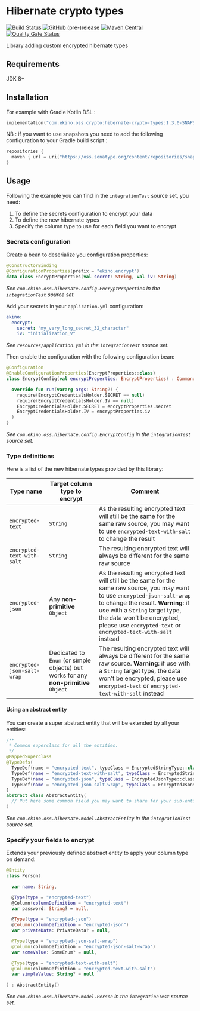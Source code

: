 # Hibernate crypto types

[![Build Status](https://travis-ci.org/ekino/hibernate-crypto-types.svg?branch=master)](https://travis-ci.org/ekino/hibernate-crypto-types)
[![GitHub (pre-)release](https://img.shields.io/github/release/ekino/hibernate-crypto-types/all.svg)](https://github.com/ekino/hibernate-crypto-types/releases)
[![Maven Central](https://img.shields.io/maven-central/v/com.ekino.oss.crypto/hibernate-crypto-types)](https://search.maven.org/search?q=a:hibernate-crypto-types)
[![Quality Gate Status](https://sonarcloud.io/api/project_badges/measure?project=ekino_hibernate-crypto-types&metric=alert_status)](https://sonarcloud.io/dashboard?id=ekino_hibernate-crypto-types)

Library adding custom encrypted hibernate types

## Requirements

JDK 8+

## Installation

For example with Gradle Kotlin DSL :

```kotlin
implementation("com.ekino.oss.crypto:hibernate-crypto-types:1.3.0-SNAPSHOT")
```

NB : if you want to use snapshots you need to add the following configuration to your Gradle build script :

```kotlin
repositories {
  maven { url = uri("https://oss.sonatype.org/content/repositories/snapshots/") }
}
```

## Usage

Following the example you can find in the `integrationTest` source set, you need:

1. To define the secrets configuration to encrypt your data
2. To define the new hibernate types
3. Specify the column type to use for each field you want to encrypt

### Secrets configuration

Create a bean to deserialize you configuration properties:
```kotlin
@ConstructorBinding
@ConfigurationProperties(prefix = "ekino.encrypt")
data class EncryptProperties(val secret: String, val iv: String)
```
_See `com.ekino.oss.hibernate.config.EncryptProperties` in the `integrationTest` source set._

Add your secrets in your `application.yml` configuration:
```yaml
ekino:
  encrypt:
    secret: "my_very_long_secret_32_character"
    iv: "initialization_V"
```
_See `resources/application.yml` in the `integrationTest` source set._

Then enable the configuration with the following configuration bean:
```kotlin
@Configuration
@EnableConfigurationProperties(EncryptProperties::class)
class EncryptConfig(val encryptProperties: EncryptProperties) : CommandLineRunner {

  override fun run(vararg args: String?) {
    require(EncryptCredentialsHolder.SECRET == null)
    require(EncryptCredentialsHolder.IV == null)
    EncryptCredentialsHolder.SECRET = encryptProperties.secret
    EncryptCredentialsHolder.IV = encryptProperties.iv
  }
}
```
_See `com.ekino.oss.hibernate.config.EncryptConfig` in the `integrationTest` source set._

### Type definitions

Here is a list of the new hibernate types provided by this library:

Type name|Target column type to encrypt|Comment
---|---|---|
`encrypted-text`|`String`|As the resulting encrypted text will still be the same for the same raw source, you may want to use `encrypted-text-with-salt` to change the result
`encrypted-text-with-salt`|`String`|The resulting encrypted text will always be different for the same raw source
`encrypted-json`|Any **non-primitive** `Object`|As the resulting encrypted text will still be the same for the same raw source, you may want to use `encrypted-json-salt-wrap` to change the result. **Warning**: if use with a `String` target type, the data won't be encrypted, please use `encrypted-text` or `encrypted-text-with-salt` instead
`encrypted-json-salt-wrap`|Dedicated to `Enum` (or simple objects) but works for any **non-primitive** `Object`|The resulting encrypted text will always be different for the same raw source. **Warning**: if use with a `String` target type, the data won't be encrypted, please use `encrypted-text` or `encrypted-text-with-salt` instead


#### Using an abstract entity

You can create a super abstract entity that will be extended by all your entities:
````kotlin
/**
 * Common superclass for all the entities.
 */
@MappedSuperclass
@TypeDefs(
  TypeDef(name = "encrypted-text", typeClass = EncryptedStringType::class),
  TypeDef(name = "encrypted-text-with-salt", typeClass = EncryptedStringWithSaltType::class),
  TypeDef(name = "encrypted-json", typeClass = EncryptedJsonType::class),
  TypeDef(name = "encrypted-json-salt-wrap", typeClass = EncryptedJsonSaltWrapType::class)
)
abstract class AbstractEntity(
  // Put here some common field you may want to share for your sub-entities
)
````
_See `com.ekino.oss.hibernate.model.AbstractEntity` in the `integrationTest` source set._

### Specify your fields to encrypt

Extends your previously defined abstract entity to apply your column type on demand:
````kotlin
@Entity
class Person(

  var name: String,

  @Type(type = "encrypted-text")
  @Column(columnDefinition = "encrypted-text")
  var password: String? = null,

  @Type(type = "encrypted-json")
  @Column(columnDefinition = "encrypted-json")
  var privateData: PrivateData? = null,

  @Type(type = "encrypted-json-salt-wrap")
  @Column(columnDefinition = "encrypted-json-salt-wrap")
  var someValue: SomeEnum? = null,

  @Type(type = "encrypted-text-with-salt")
  @Column(columnDefinition = "encrypted-text-with-salt")
  var simpleValue: String? = null

) : AbstractEntity()
````
_See `com.ekino.oss.hibernate.model.Person` in the `integrationTest` source set._
